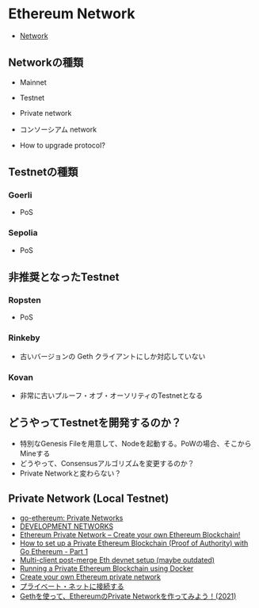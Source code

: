 # Ethereum Network
- [Network](https://ethereum.org/ja/developers/docs/networks/)

## Networkの種類
- Mainnet
- Testnet
- Private network
- コンソーシアム network

- How to upgrade protocol?
 
## Testnetの種類

### Goerli
- PoS

### Sepolia
- PoS

## 非推奨となったTestnet

### Ropsten
- PoS

### Rinkeby
- 古いバージョンの Geth クライアントにしか対応していない

### Kovan
- 非常に古いプルーフ・オブ・オーソリティのTestnetとなる

## どうやってTestnetを開発するのか？
- 特別なGenesis Fileを用意して、Nodeを起動する。PoWの場合、そこからMineする
- どうやって、Consensusアルゴリズムを変更するのか？
- Private Networkと変わらない？


## Private Network (Local Testnet)
- [go-ethereum: Private Networks](https://geth.ethereum.org/docs/fundamentals/private-network)
- [DEVELOPMENT NETWORKS](https://ethereum.org/en/developers/docs/development-networks/)
- [Ethereum Private Network – Create your own Ethereum Blockchain!](https://www.edureka.co/blog/ethereum-private-network-tutorial)
- [How to set up a Private Ethereum Blockchain (Proof of Authority) with Go Ethereum - Part 1](https://hackernoon.com/how-to-set-up-a-private-ethereum-blockchain-proof-of-authority-with-go-ethereum-part-1)
- [Multi-client post-merge Eth devnet setup (maybe outdated)](https://notes.ethereum.org/@protolambda/merge-devnet-setup-guide)
- [Running a Private Ethereum Blockchain using Docker](https://medium.com/scb-digital/running-a-private-ethereum-blockchain-using-docker-589c8e6a4fe8)
- [Create your own Ethereum private network](https://gist.github.com/0mkara/b953cc2585b18ee098cd)
- [プライベート・ネットに接続する](https://book.ethereum-jp.net/first_use/connect_to_private_net)
- [Gethを使って、EthereumのPrivate Networkを作ってみよう！(2021)](https://note.com/standenglish/n/nd186bd57e102)
